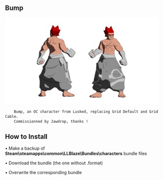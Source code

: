## Bump
![](Workfiles/Render.png)

		Bump, an OC character from Lusked, replacing Grid Default and Grid Cable.
		Commissionned by Jawdrop, thanks !
		
## How to Install
• Make a backup of **Steam\steamapps\common\LLBlaze\Bundles\characters** bundle files

• Download the bundle (the one without .format)

• Overwrite the corresponding bundle
